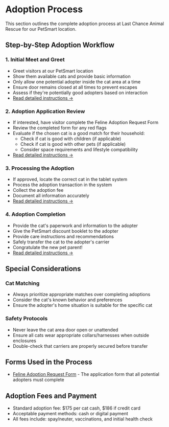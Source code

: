 # Adoption Process

This section outlines the complete adoption process at Last Chance Animal Rescue for our PetSmart location.

## Step-by-Step Adoption Workflow

### 1. Initial Meet and Greet
- Greet visitors at our PetSmart location
- Show them available cats and provide basic information
- Only allow one potential adopter inside the cat area at a time
- Ensure door remains closed at all times to prevent escapes
- Assess if they're potentially good adopters based on interaction
- [Read detailed instructions →](./meet-and-greet.md)

### 2. Adoption Application Review
- If interested, have visitor complete the Feline Adoption Request Form
- Review the completed form for any red flags
- Evaluate if the chosen cat is a good match for their household:
  - Check if cat is good with children (if applicable)
  - Check if cat is good with other pets (if applicable)
  - Consider space requirements and lifestyle compatibility
- [Read detailed instructions →](./application-review.md)

### 3. Processing the Adoption
- If approved, locate the correct cat in the tablet system
- Process the adoption transaction in the system
- Collect the adoption fee
- Document all information accurately
- [Read detailed instructions →](../tablet-instructions/processing-adoption.md)

### 4. Adoption Completion
- Provide the cat's paperwork and information to the adopter
- Give the PetSmart discount booklet to the adopter
- Provide care instructions and recommendations
- Safely transfer the cat to the adopter's carrier
- Congratulate the new pet parent!
- [Read detailed instructions →](./adoption-completion.md)

## Special Considerations

### Cat Matching
- Always prioritize appropriate matches over completing adoptions
- Consider the cat's known behavior and preferences
- Ensure the adopter's home situation is suitable for the specific cat

### Safety Protocols
- Never leave the cat area door open or unattended
- Ensure all cats wear appropriate collars/harnesses when outside enclosures
- Double-check that carriers are properly secured before transfer

## Forms Used in the Process

- [Feline Adoption Request Form](../forms-templates/feline-adoption-request.md) - The application form that all potential adopters must complete

## Adoption Fees and Payment

- Standard adoption fee: $175 per cat cash, $186 if credit card
- Acceptable payment methods: cash or digital payment
- All fees include: spay/neuter, vaccinations, and initial health check 